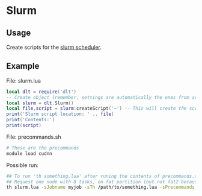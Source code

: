 # Slurm

## Usage
Create scripts for the [slurm scheduler](https://slurm.schedmd.com/).

## Example
File: slurm.lua
```lua
local dlt = require('dlt')
-- Create object (remember, settings are automatically the ones from arg)
local slurm = dlt.Slurm()
local file,script = slurm:createScript('~') -- This will create the script in home directory
print('Slurm script location: ' .. file)
print('Contents:')
print(script)
```
File: precommands.sh
```bash
# These are the precommands
module load cudnn
```

Possible run:
```bash
## To run 'th something.lua' after runing the contents of precommands.sh, requested time 12:05:20
## Request one node with 8 tasks, on fat partition (but not fat2 because it's faulty)
th slurm.lua -sJobname myjob -sTh /path/to/something.lua -sPrecommands /path/to/precommands.sh -sTime 12:05:20 -sPartition fat -sExclude fat2 -sTasks 8 -sNodes 1
```
